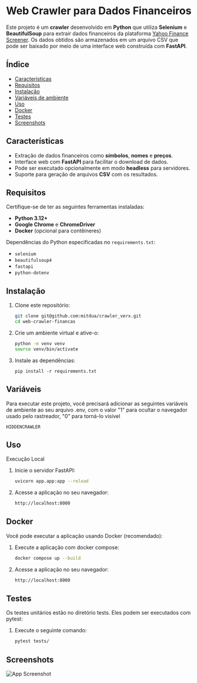 # Web Crawler para Dados Financeiros

Este projeto é um **crawler** desenvolvido em **Python** que utiliza **Selenium** e **BeautifulSoup** para extrair dados financeiros da plataforma [Yahoo Finance Screener](https://finance.yahoo.com/screener/new). Os dados obtidos são armazenados em um arquivo CSV que pode ser baixado por meio de uma interface web construída com **FastAPI**.

## Índice

- [Características](#características)
- [Requisitos](#requisitos)
- [Instalação](#instalação)
- [Variáveis ​​de ambiente](#variáveis)
- [Uso](#uso)
- [Docker](#docker)
- [Testes](#testes)
- [Screenshots](#screenshots)

## Características

- Extração de dados financeiros como **símbolos**, **nomes** e **preços**.
- Interface web com **FastAPI** para facilitar o download de dados.
- Pode ser executado opcionalmente em modo **headless** para servidores.
- Suporte para geração de arquivos **CSV** com os resultados.

## Requisitos

Certifique-se de ter as seguintes ferramentas instaladas:

- **Python 3.12+**
- **Google Chrome** e **ChromeDriver**
- **Docker** (opcional para contêineres)

Dependências do Python especificadas no `requirements.txt`:

- `selenium`
- `beautifulsoup4`
- `fastapi`
- `python-dotenv`

## Instalação

1. Clone este repositório:

   ```bash
   git clone git@github.com:mitdua/crawler_verx.git
   cd web-crawler-financas
   ```

2. Crie um ambiente virtual e ative-o:
    ```bash
    python -m venv venv
    source venv/bin/activate
    ```
3. Instale as dependências:
    ```
    pip install -r requirements.txt

    ```
## Variáveis

Para executar este projeto, você precisará adicionar as seguintes variáveis ​​de ambiente ao seu arquivo .env,
com o valor "1" para ocultar o navegador usado pelo rastreador, "0" para torná-lo visível

`HIDDENCRAWLER`



## Uso

Execução Local

1. Inicie o servidor FastAPI:

    ```bash
    uvicorn app.app:app --reload
    ```
2. Acesse a aplicação no seu navegador:

    ```bash
    http://localhost:8000
    ```
## Docker
Você pode executar a aplicação usando Docker (recomendado):

1. Execute a aplicação com docker compose:

    ```bash
    docker compose up --build    
    ```
2. Acesse a aplicação no seu navegador:

    ```bash
    http://localhost:8000
    ```

## Testes
Os testes unitários estão no diretório tests. Eles podem ser executados com pytest:

1. Execute o seguinte comando:

    ```bash
    pytest tests/
    ```


## Screenshots

![App Screenshot](https://blackfix-ai.s3.sa-east-1.amazonaws.com/images_pdfs/sc1.png)

